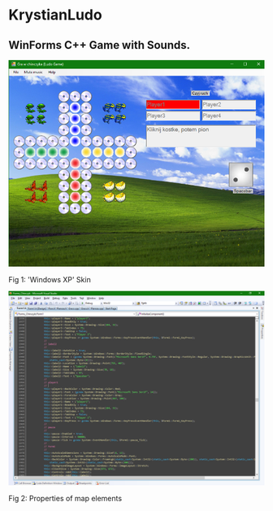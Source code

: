 # KrystianLudo

## WinForms C++ Game with Sounds.
 
 <!---
  markdown picture syntax
![](screenshots/)
  example
![Windows XP-- Skin](https://github.com/qvx3/KrystianLudo/blob/main/screenshots/skinModern.png)
-->

![Windows XP Skin](screenshots/skinModern.png)

Fig 1: 'Windows XP' Skin

![Visual Studio 2008 code 1](screenshots/vs2008-1.png)

Fig 2: Properties of map elements
